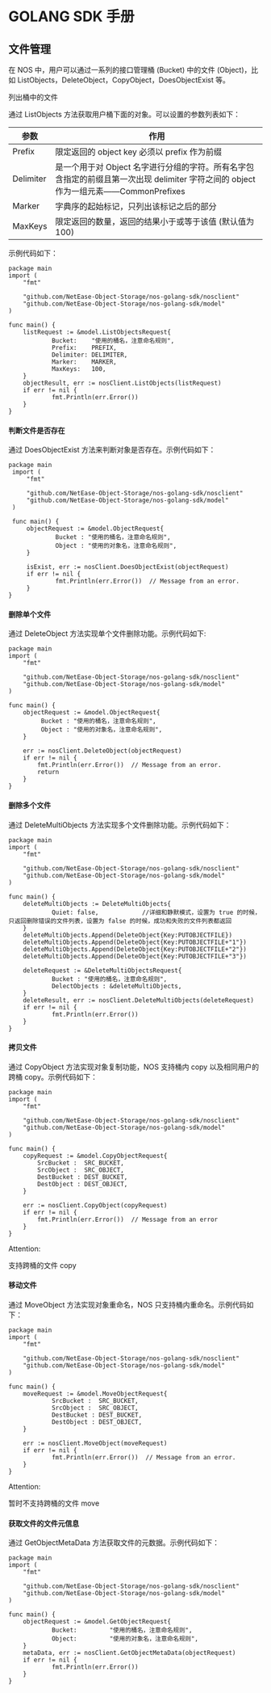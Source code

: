 # GOLANG SDK 手册


## 文件管理

在 NOS 中，用户可以通过一系列的接口管理桶 (Bucket) 中的文件 (Object)，比如 ListObjects，DeleteObject，CopyObject，DoesObjectExist 等。

列出桶中的文件

通过 ListObjects 方法获取用户桶下面的对象。可以设置的参数列表如下：

|**参数**|	               **作用**                  |
|--------|-------------------------------------------|
|Prefix|	限定返回的 object key 必须以 prefix 作为前缀|
|Delimiter|	是一个用于对 Object 名字进行分组的字符。所有名字包含指定的前缀且第一次出现 delimiter 字符之间的 object 作为一组元素——CommonPrefixes|
|Marker	|字典序的起始标记，只列出该标记之后的部分|
|MaxKeys|	限定返回的数量，返回的结果小于或等于该值 (默认值为 100)|

示例代码如下：

    package main
    import (
        "fmt"
    
        "github.com/NetEase-Object-Storage/nos-golang-sdk/nosclient"
        "github.com/NetEase-Object-Storage/nos-golang-sdk/model"
    )
    
    func main() {
        listRequest := &model.ListObjectsRequest{
                Bucket:    "使用的桶名，注意命名规则",
                Prefix:    PREFIX,
                Delimiter: DELIMITER,
                Marker:    MARKER,
                MaxKeys:   100,
        }
        objectResult, err := nosClient.ListObjects(listRequest)
        if err != nil {
                fmt.Println(err.Error())
        }
    }

#### 判断文件是否存在

通过 DoesObjectExist 方法来判断对象是否存在。示例代码如下：

    package main
     import (
         "fmt"
    
         "github.com/NetEase-Object-Storage/nos-golang-sdk/nosclient"
         "github.com/NetEase-Object-Storage/nos-golang-sdk/model"
     )
    
     func main() {
         objectRequest := &model.ObjectRequest{
                 Bucket : "使用的桶名，注意命名规则",
                 Object : "使用的对象名，注意命名规则",
         }
    
         isExist, err := nosClient.DoesObjectExist(objectRequest)
         if err != nil {
                 fmt.Println(err.Error())  // Message from an error.
         }
    }

#### 删除单个文件

通过 DeleteObject 方法实现单个文件删除功能。示例代码如下:

    package main
    import (
        "fmt"
    
        "github.com/NetEase-Object-Storage/nos-golang-sdk/nosclient"
        "github.com/NetEase-Object-Storage/nos-golang-sdk/model"
    )
    
    func main() {
        objectRequest := &model.ObjectRequest{
             Bucket : "使用的桶名，注意命名规则",
             Object : "使用的对象名，注意命名规则",
        }
    
        err := nosClient.DeleteObject(objectRequest)
        if err != nil {
            fmt.Println(err.Error())  // Message from an error.
            return
        }
    }

#### 删除多个文件

通过 DeleteMultiObjects 方法实现多个文件删除功能。示例代码如下：

    package main
    import (
        "fmt"
    
        "github.com/NetEase-Object-Storage/nos-golang-sdk/nosclient"
        "github.com/NetEase-Object-Storage/nos-golang-sdk/model"
    )
    
    func main() {
        deleteMultiObjects := DeleteMultiObjects{
                Quiet: false,            //详细和静默模式，设置为 true 的时候，只返回删除错误的文件列表，设置为 false 的时候，成功和失败的文件列表都返回
        }
        deleteMultiObjects.Append(DeleteObject{Key:PUTOBJECTFILE})
        deleteMultiObjects.Append(DeleteObject{Key:PUTOBJECTFILE+"1"})
        deleteMultiObjects.Append(DeleteObject{Key:PUTOBJECTFILE+"2"})
        deleteMultiObjects.Append(DeleteObject{Key:PUTOBJECTFILE+"3"})
    
        deleteRequest := &DeleteMultiObjectsRequest{
                Bucket : "使用的桶名，注意命名规则",
                DelectObjects : &deleteMultiObjects,
        }
        deleteResult, err := nosClient.DeleteMultiObjects(deleteRequest)
        if err != nil {
                fmt.Println(err.Error())
        }
    }

#### 拷贝文件

通过 CopyObject 方法实现对象复制功能，NOS 支持桶内 copy 以及相同用户的跨桶 copy。示例代码如下：

    package main
    import (
        "fmt"
    
        "github.com/NetEase-Object-Storage/nos-golang-sdk/nosclient"
        "github.com/NetEase-Object-Storage/nos-golang-sdk/model"
    )
    
    func main() {
        copyRequest := &model.CopyObjectRequest{
            SrcBucket :  SRC_BUCKET,
            SrcObject :  SRC_OBJECT,
            DestBucket : DEST_BUCKET,
            DestObject : DEST_OBJECT,
        }
    
        err := nosClient.CopyObject(copyRequest)
        if err != nil {
            fmt.Println(err.Error())  // Message from an error
        }
    }

<span>Attention:</span><div class="alertContent">支持跨桶的文件 copy</div>

#### 移动文件

通过 MoveObject 方法实现对象重命名，NOS 只支持桶内重命名。示例代码如下：

    package main
    import (
        "fmt"
    
        "github.com/NetEase-Object-Storage/nos-golang-sdk/nosclient"
        "github.com/NetEase-Object-Storage/nos-golang-sdk/model"
    )
    
    func main() {
        moveRequest := &model.MoveObjectRequest{
                SrcBucket :  SRC_BUCKET,
                SrcObject :  SRC_OBJECT,
                DestBucket : DEST_BUCKET,
                DestObject : DEST_OBJECT,
        }
    
        err := nosClient.MoveObject(moveRequest)
        if err != nil {
                fmt.Println(err.Error())  // Message from an error.
        }
    }

<span>Attention:</span><div class="alertContent">暂时不支持跨桶的文件 move</div>

#### 获取文件的文件元信息

通过 GetObjectMetaData 方法获取文件的元数据。示例代码如下：

    package main
    import (
        "fmt"
    
        "github.com/NetEase-Object-Storage/nos-golang-sdk/nosclient"
        "github.com/NetEase-Object-Storage/nos-golang-sdk/model"
    )
    
    func main() {
        objectRequest := &model.GetObjectRequest{
                Bucket:         "使用的桶名，注意命名规则",
                Object:         "使用的对象名，注意命名规则",
        }
        metaData, err := nosClient.GetObjectMetaData(objectRequest)
        if err != nil {
                fmt.Println(err.Error())
        }
    }

